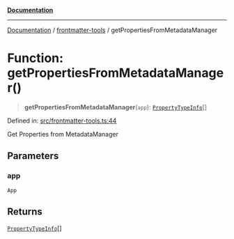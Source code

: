 [**Documentation**](../../README.md)

***

[Documentation](../../README.md) / [frontmatter-tools](../README.md) / getPropertiesFromMetadataManager

# Function: getPropertiesFromMetadataManager()

> **getPropertiesFromMetadataManager**(`app`): [`PropertyTypeInfo`](../../types/type-aliases/PropertyTypeInfo.md)[]

Defined in: [src/frontmatter-tools.ts:44](https://github.com/Christian-Me/folder-to-tags-plugin/blob/324c4975948764581637da1ab1e4cb12dc3f447a/src/frontmatter-tools.ts#L44)

Get Properties from MetadataManager

## Parameters

### app

`App`

## Returns

[`PropertyTypeInfo`](../../types/type-aliases/PropertyTypeInfo.md)[]

